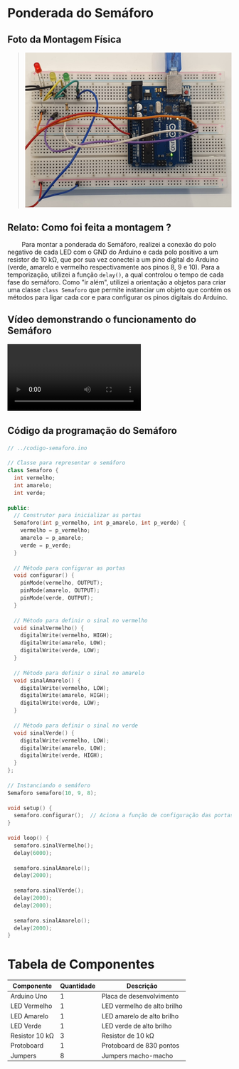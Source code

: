 # Ponderada do Semáforo
## Foto da Montagem Física
> ![Montagem Física](../assets/semaforo-hayashi.jpg)
## Relato: Como foi feita a montagem ?
&emsp;&emsp; Para montar a ponderada do Semáforo, realizei a conexão do polo negativo de cada LED com o GND do Arduino e cada polo positivo a um resistor de 10 kΩ, que por sua vez conectei a um pino digital do Arduino (verde, amarelo e vermelho respectivamente aos pinos 8, 9 e 10). Para a temporização, utilizei a função ```delay()```, a qual controlou o tempo de cada fase do semáforo. Como "ir além", utilizei a orientação a objetos para criar uma classe ```class Semaforo``` que permite instanciar um objeto que contém os métodos para ligar cada cor e para configurar os pinos digitais do Arduíno.

## Vídeo demonstrando o funcionamento do Semáforo
<video controls src="../assets/semaforo-hayashi-video.mp4" title="Vídeo da Ponderada do Semáforo Funcionando"></video>

## Código da programação do Semáforo

```cpp
// ../codigo-semaforo.ino

// Classe para representar o semáforo
class Semaforo {
  int vermelho;
  int amarelo;
  int verde;

public:
  // Construtor para inicializar as portas
  Semaforo(int p_vermelho, int p_amarelo, int p_verde) {
    vermelho = p_vermelho;
    amarelo = p_amarelo;
    verde = p_verde;
  }

  // Método para configurar as portas
  void configurar() {
    pinMode(vermelho, OUTPUT);
    pinMode(amarelo, OUTPUT);
    pinMode(verde, OUTPUT);
  }

  // Método para definir o sinal no vermelho
  void sinalVermelho() {
    digitalWrite(vermelho, HIGH);
    digitalWrite(amarelo, LOW);
    digitalWrite(verde, LOW);
  }

  // Método para definir o sinal no amarelo
  void sinalAmarelo() {
    digitalWrite(vermelho, LOW);
    digitalWrite(amarelo, HIGH);
    digitalWrite(verde, LOW);
  }

  // Método para definir o sinal no verde
  void sinalVerde() {
    digitalWrite(vermelho, LOW);
    digitalWrite(amarelo, LOW);
    digitalWrite(verde, HIGH);
  }
};

// Instanciando o semáforo
Semaforo semaforo(10, 9, 8);

void setup() {
  semaforo.configurar();  // Aciona a função de configuração das portas do semáforo
}

void loop() {
  semaforo.sinalVermelho();
  delay(6000);

  semaforo.sinalAmarelo();
  delay(2000);

  semaforo.sinalVerde();
  delay(2000);
  delay(2000);

  semaforo.sinalAmarelo();
  delay(2000);
}
```

# Tabela de Componentes
| Componente | Quantidade | Descrição |
|------------|------------|-----------|
| Arduino Uno | 1 | Placa de desenvolvimento |
| LED Vermelho | 1 | LED vermelho de alto brilho |
| LED Amarelo | 1 | LED amarelo de alto brilho |
| LED Verde | 1 | LED verde de alto brilho |
| Resistor 10 kΩ | 3 | Resistor de 10 kΩ |
| Protoboard | 1 | Protoboard de 830 pontos |
| Jumpers | 8 | Jumpers macho-macho |
